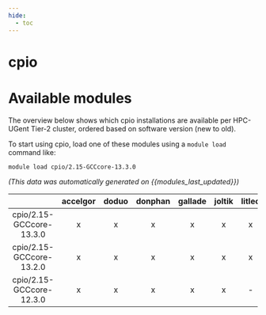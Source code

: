 ```yaml
---
hide:
  - toc
---
```


cpio
====

# Available modules


The overview below shows which cpio installations are available per HPC-UGent Tier-2 cluster, ordered based on software version (new to old).

To start using cpio, load one of these modules using a `module load` command like:

```shell
module load cpio/2.15-GCCcore-13.3.0
```

*(This data was automatically generated on {{modules_last_updated}})*

| |accelgor|doduo|donphan|gallade|joltik|litleo|shinx|
| :---: | :---: | :---: | :---: | :---: | :---: | :---: | :---: |
|cpio/2.15-GCCcore-13.3.0|x|x|x|x|x|x|x|
|cpio/2.15-GCCcore-13.2.0|x|x|x|x|x|x|x|
|cpio/2.15-GCCcore-12.3.0|x|x|x|x|x|-|-|

